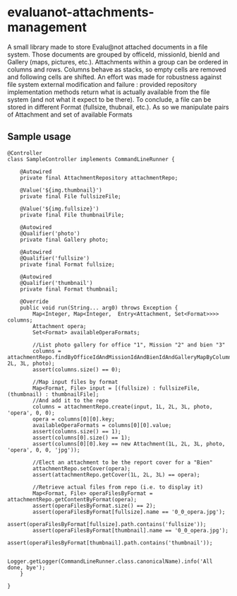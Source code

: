 evaluanot-attachments-management
================================
A small library made to store Evalu@not attached documents in a file system.
Those documents are grouped by officeId, missionId, bienId and Gallery (maps, pictures, etc.).
Attachments within a group can be ordered in columns and rows.
Columns behave as stacks, so empty cells are removed and following cells are shifted.
An effort was made for robustness against file system external modification and failure : provided repository implementation methods return what is actually available from the file system (and not what it expect to be there).
To conclude, a file can be stored in different Format (fullsize, thubnail, etc.). As so we manipulate pairs of Attachment and set of available Formats

Sample usage
------------
    @Controller
    class SampleController implements CommandLineRunner {
    	
    	@Autowired
    	private final AttachmentRepository attachmentRepo;
    	
    	@Value('${img.thumbnail}')
    	private final File fullsizeFile;
    	
    	@Value('${img.fullsize}')
    	private final File thumbnailFile;
    	
    	@Autowired
    	@Qualifier('photo')
    	private final Gallery photo;
    	
    	@Autowired
    	@Qualifier('fullsize')
    	private final Format fullsize;
    	
    	@Autowired
    	@Qualifier('thumbnail')
    	private final Format thumbnail;
    
    	@Override
    	public void run(String... arg0) throws Exception {
    		Map<Integer, Map<Integer,  Entry<Attachment, Set<Format>>>> columns;
    		Attachment opera;
    		Set<Format> availableOperaFormats;
    		
    		//List photo gallery for office "1", Mission "2" and bien "3"
    		columns = attachmentRepo.findByOfficeIdAndMissionIdAndBienIdAndGalleryMapByColumnAndRow(1L, 2L, 3L, photo);
    		assert(columns.size() == 0);
    		
    		//Map input files by format
    		Map<Format, File> input = [(fullsize) : fullsizeFile, (thumbnail) : thumbnailFile];
    		//And add it to the repo
    		columns = attachmentRepo.create(input, 1L, 2L, 3L, photo, 'opera', 0, 0);
    		opera = columns[0][0].key;
    		availableOperaFormats = columns[0][0].value;
    		assert(columns.size() == 1);
    		assert(columns[0].size() == 1);
    		assert(columns[0][0].key == new Attachment(1L, 2L, 3L, photo, 'opera', 0, 0, 'jpg'));
    		
    		//Elect an attachment to be the report cover for a "Bien"
    		attachmentRepo.setCover(opera);
    		assert(attachmentRepo.getCover(1L, 2L, 3L) == opera);
    		
    		//Retrieve actual files from repo (i.e. to display it)
    		Map<Format, File> operaFilesByFormat = attachmentRepo.getContentByFormat(opera);
    		assert(operaFilesByFormat.size() == 2);
    		assert(operaFilesByFormat[fullsize].name == '0_0_opera.jpg');
    		assert(operaFilesByFormat[fullsize].path.contains('fullsize'));
    		assert(operaFilesByFormat[thumbnail].name == '0_0_opera.jpg');
    		assert(operaFilesByFormat[thumbnail].path.contains('thumbnail'));
    		
    		Logger.getLogger(CommandLineRunner.class.canonicalName).info('All done, bye');
    	}
    
    }
